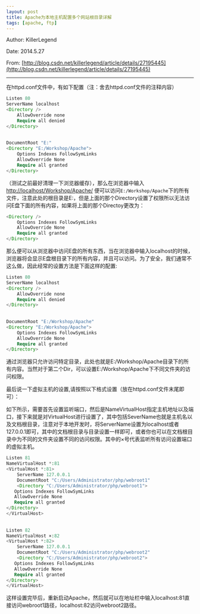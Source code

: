```yaml
---
layout: post
title: Apache为本地主机配置多个网站根目录详解
tags: [apache, ftp]
---
```


Author: KillerLegend

Date: 2014.5.27

From: [http://blog.csdn.net/killerlegend/article/details/27195445](http://blog.csdn.net/killerlegend/article/details/27195445)

---

在httpd.conf文件中，有如下配置（注：舍去httpd.conf文件的注释内容）

```php
Listen 80  
ServerName localhost  
<Directory />  
    AllowOverride none  
    Require all denied  
</Directory>  
  
  
DocumentRoot "E:"  
<Directory "E:/Workshop/Apache">  
    Options Indexes FollowSymLinks  
    AllowOverride None  
    Require all granted  
</Directory>  
```

（测试之前最好清理一下浏览器缓存），那么在浏览器中输入[http://localhost/Workshop/Apache/](http://localhost/Workshop/Apache/) 便可以访问`E:/Workshop/Apache`下的所有文件，注意此处的根目录是E:，但是上面的那个Directory设置了权限所以无法访问E盘下面的所有内容，如果将上面的那个Directoy更改为：

```php
<Directory />
    Options Indexes FollowSymLinks  
    AllowOverride None  
    Require all granted 
</Directory> 
```

那么便可以从浏览器中访问E盘的所有东西，当在浏览器中输入localhost的时候，浏览器将会显示E盘根目录下的所有内容，并且可以访问。为了安全，我们通常不这么做，因此经常的设置方法是下面这样的配置:

```php
Listen 80  
ServerName localhost  
<Directory />  
    AllowOverride none  
    Require all denied  
</Directory>  
  
  
DocumentRoot "E:/Workshop/Apache"  
<Directory "E:/Workshop/Apache">  
    Options Indexes FollowSymLinks  
    AllowOverride None  
    Require all granted  
</Directory>  
```

通过浏览器只允许访问特定目录，此处也就是E:/Workshop/Apache目录下的所有内容。当然对于第二个Dir，可以设置E:/Workshop/Apache下不同文件夹的访问权限。

最后说一下虚拟主机的设置,请按照以下格式设置（放在httpd.conf文件末尾即可）：

如下所示，需要首先设置监听端口，然后是NameVirtualHost指定主机地址以及端口，接下来就是对VirtualHost进行设置了，其中包括SeverName也就是主机名以及文档根目录，注意对于本地开发时，将ServerName设置为localhost或者127.0.0.1即可，其中的文档根目录与目录设置一样即可，或者你也可以在文档根目录中为不同的文件夹设置不同的访问权限。其中的×号代表监听所有访问设置端口的虚拟主机。

```php
Listen 81  
NameVirtualHost *:81  
<VirtualHost *:81>  
    ServerName 127.0.0.1  
    DocumentRoot "C:/Users/Administrator/php/webroot1"  
    <Directory "C:/Users/Administrator/php/webroot1">  
   Options Indexes FollowSymLinks  
   AllowOverride None  
   Require all granted  
</Directory>  
</VirtualHost>  
  
  
Listen 82  
NameVirtualHost ×:82  
<VirtualHost *:82>  
    ServerName 127.0.0.1  
    DocumentRoot "C:/Users/Administrator/php/webroot2"  
    <Directory "C:/Users/Administrator/php/webroot2">  
   Options Indexes FollowSymLinks  
   AllowOverride None  
   Require all granted  
</Directory>  
</VirtualHost>  
```

这样设置完毕后，重新启动Apache，然后就可以在地址栏中输入localhost:81直接访问webroot1路径，localhost:82访问webroot2路径。


















